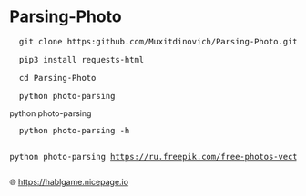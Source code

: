 # Parsing-Photo

<pre>
  git clone https:github.com/Muxitdinovich/Parsing-Photo.git
  
  pip3 install requests-html
  
  cd Parsing-Photo
  
  python photo-parsing
</pre>
  <p>
    python photo-parsing <url>
<pre>
  python photo-parsing -h
  
  python photo-parsing https://ru.freepik.com/free-photos-vectors/logo
</pre>
  </p>



🌐 https://hablgame.nicepage.io
